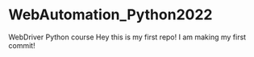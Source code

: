 # WebAutomation_Python2022
WebDriver Python course
Hey this is my first repo!
I am making my first commit!
